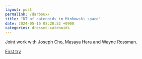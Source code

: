 ```yaml
---
layout: post
permalink: /darboux/
title: "DT of catenoids in Minkowski space"
date: 2024-05-16 08:28:52 +0900
categories: dressed-catenoids
---
```


Joint work with Joseph Cho, Masaya Hara and Wayne Rossman.

[First try][1v]

[1v]: /darboux-minkowski/index.html
